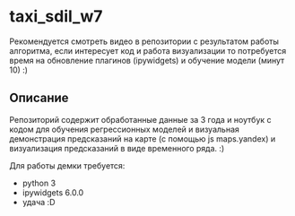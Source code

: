 # taxi_sdil_w7

Рекомендуется смотреть видео в репозитории с результатом работы алгоритма, если интересует код и работа визуализации то потребуется время на обновление плагинов (ipywidgets) и обучение модели (минут 10) :)

## Описание

Репозиторий содержит обработанные данные за 3 года и ноутбук с кодом для обучения регрессионных моделей и визуальная демонстрация предсказаний на карте (с помощью js maps.yandex) и визуализация предсказаний в виде временного ряда. :)

Для работы демки требуется:
- python 3
- ipywidgets 6.0.0
- удача :D